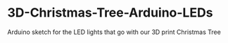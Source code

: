 # 3D-Christmas-Tree-Arduino-LEDs
Arduino sketch for the LED lights that go with our 3D print Christmas Tree 
